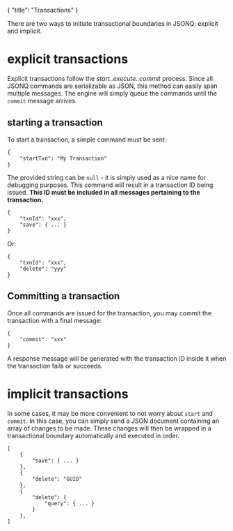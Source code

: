 {
	"title": "Transactions"
}

There are two ways to initiate transactional boundaries in JSONQ: explicit and implicit.

# explicit transactions

Explicit transactions follow the *start..execute..commit* process. Since all JSONQ commands are
serializable as JSON, this method can easily span multiple messages. The engine will simply queue
the commands until the `commit` message arrives.

## starting a transaction

To start a transaction, a simple command must be sent:

	{
		"startTxn": "My Transaction"
	}

The provided string can be `null` - it is simply used as a nice name for debugging purposes. This
command will result in a transaction ID being issued. **This ID must be included in all messages
pertaining to the transaction.**

	{
		"txnId": "xxx",
		"save": { ... }
	}

Or:

	{
		"txnId": "xxx",
		"delete": "yyy"
	}

## Committing a transaction

Once all commands are issued for the transaction, you may commit the transaction with a final
message:

	{
		"commit": "xxx"
	}

A response message will be generated with the transaction ID inside it when the transaction fails or
succeeds.


# implicit transactions

In some cases, it may be more convenient to not worry about `start` and `commit`. In this case, you
can simply send a JSON document containing an array of changes to be made. These changes will then be
wrapped in a transactional boundary automatically and executed in order.

    [
	    {
		    "save": { ... }
		},
		{
		    "delete": "GUID"
		},
		{
		    "delete": {
				"query": { ... }
			}
		},
	]
